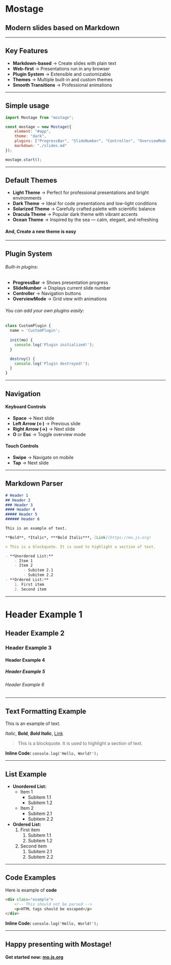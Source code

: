 # Mostage

## Modern slides based on Markdown

---

## Key Features

- **Markdown-based** → Create slides with plain text  
- **Web-first** → Presentations run in any browser  
- **Plugin System** → Extensible and customizable  
- **Themes** → Multiple built-in and custom themes  
- **Smooth Transitions** → Professional animations  

---

## Simple usage

```javascript
import Mostage from "mostage";

const mostage = new Mostage({
    element: "#app",
    theme: "dark",
    plugins: ["ProgressBar", "SlideNumber", "Controller", "OverviewMode"],
    markdown: "./slides.md"
});

mostage.start();
```

---

## Default Themes

- **Light Theme** → Perfect for professional presentations and bright environments  
- **Dark Theme** → Ideal for code presentations and low-light conditions  
- **Solarized Theme** → Carefully crafted palette with scientific balance  
- **Dracula Theme** → Popular dark theme with vibrant accents  
- **Ocean Theme** → Inspired by the sea — calm, elegant, and refreshing  

#### And, Create a new theme is easy  

---

## Plugin System

###### Built-in plugins:

- **ProgressBar** → Shows presentation progress  
- **SlideNumber** → Displays current slide number  
- **Controller** → Navigation buttons  
- **OverviewMode** → Grid view with animations  

###### You can add your own plugins easily:

```ts
class CustomPlugin {
  name = 'CustomPlugin';
  
  init(mo) {
    console.log('Plugin initialized!');
  }

  destroy() {
    console.log('Plugin destroyed!');
  }
}
```

---

## Navigation

#### Keyboard Controls
- **Space** → Next slide
- **Left Arrow (←)** → Previous slide  
- **Right Arrow (→)** → Next slide      
- **O** or **Esc** → Toggle overview mode    

#### Touch Controls
- **Swipe** → Navigate on mobile  
- **Tap** → Next slide  

---

## Markdown Parser

```markdown
# Header 1
## Header 2
### Header 3
#### Header 4
##### Header 5
###### Header 6

This is an example of text.

**Bold**, *Italic*, ***Bold Italic***, [Link](https://mo.js.org)

> This is a blockquote. It is used to highlight a section of text.

- **Unordered List:**
    - Item 1
    - Item 2
        - Subitem 2.1
        - Subitem 2.2
- **Ordered List:**
    1. First item
    2. Second item
```

---

# Header Example 1
## Header Example 2
### Header Example 3
#### Header Example 4
##### Header Example 5
###### Header Example 6

---

## Text Formatting Example

This is an example of text.

*Italic*, **Bold**, ***Bold Italic***, [Link](https://mo.js.org)

> This is a blockquote. It is used to highlight a section of text.


**Inline Code:** `console.log('Hello, World!');`


---

## List Example

- **Unordered List:**
    - Item 1
        - Subitem 1.1
        - Subitem 1.2
    - Item 2
        - Subitem 2.1
        - Subitem 2.2
- **Ordered List:**
    1. First item
        1. Subitem 1.1
        2. Subitem 1.2
    2. Second item
        1. Subitem 2.1
        2. Subitem 2.2

---

## Code Examples

Here is example of **code**

```html
<div class="example">
    <!-- This should not be parsed -->
    <p>HTML tags should be escaped</p>
</div>
```

**Inline Code:** `console.log('Hello, World!');`

---

## Happy presenting with Mostage!

#### **Get started now:** [mo.js.org](https://mo.js.org)